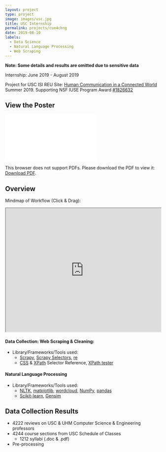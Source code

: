 ```yaml
---
layout: project
type: project
image: images/usc.jpg
title: USC Internship
permalink: projects/cue4chng
date: 2019-08-10
labels:
  - Data Science
  - Natural Language Processing
  - Web Scraping
---
```

**Note: Some details and results are omitted due to sensitive data**


Internship: June 2019 - August 2019

Project for USC ISI REU Site: [Human Communication in a Connected World](https://reu.isi.edu/index.html) Summer 2019. Supporting NSF IUSE Program Award [#1826632](https://nsf.gov/awardsearch/showAward?AWD_ID=1826632)


## View the Poster

<object data="https://miraabela.github.io/cue4chng/files/poster.pdf" type="application/pdf" width="100%" height="550px">
    <embed src="../images/poster.pdf">
        <p>This browser does not support PDFs. Please download the PDF to view it: <a href="https://miraabela.github.io/cue4chng/files/poster.pdf">Download PDF</a>.</p>
    </embed>
</object>


## Overview 
Mindmap of Workflow (Click & Drag):

<iframe width="100%" height="400px" src="https://atlas.mindmup.com/2019/07/25a29970acd711e98514ff596ba192be/reu_workflow/index.html"></iframe>

#### Data Collection: Web Scraping & Cleaning:

- Library/Frameworks/Tools used: 
    - [Scrapy](https://scrapy.org/), [Scrapy Selectors](https://docs.scrapy.org/en/latest/topics/selectors.html), [re](https://docs.python.org/3/library/re.html)
    - [CSS](https://www.w3schools.com/cssref/css_selectors.asp) & [XPath](https://devhints.io/xpath) Selector Reference, [XPath tester](http://xpather.com/)
    
#### Natural Language Processing

- Library/Frameworks/Tools used: 
    - [NLTK](https://www.nltk.org/), [matplotlib](https://matplotlib.org/), [wordcloud](https://github.com/amueller/word_cloud), [NumPy](http://numpy.org/), [pandas](https://pandas.pydata.org/)
    - [Scikit-learn](https://scikit-learn.org/stable/), [Gensim](https://radimrehurek.com/gensim/)
    
    
## Data Collection Results

- 4222 reviews on USC & UHM  Computer Science & Engineering professors
- 4244 course sections from USC Schedule of Classes
	- 1212 syllabi (.doc & .pdf)
- Pre-processing

